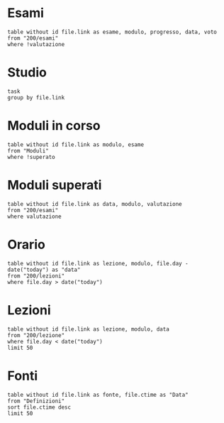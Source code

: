 # Esami
```dataview
table without id file.link as esame, modulo, progresso, data, voto
from "200/esami"
where !valutazione
```

# Studio
```dataview
task
group by file.link
```

# Moduli in corso
```dataview
table without id file.link as modulo, esame
from "Moduli"
where !superato
```

# Moduli superati
```dataview
table without id file.link as data, modulo, valutazione
from "200/esami"
where valutazione
```

# Orario
```dataview
table without id file.link as lezione, modulo, file.day - date("today") as "data"
from "200/lezioni"
where file.day > date("today")
```

# Lezioni
```dataview
table without id file.link as lezione, modulo, data
from "200/lezione"
where file.day < date("today")
limit 50
```

# Fonti
```dataview
table without id file.link as fonte, file.ctime as "Data"
from "Definizioni"
sort file.ctime desc
limit 50
```